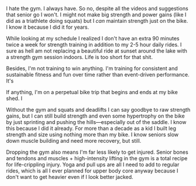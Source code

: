 I hate the gym. I always have. So no, despite all the videos and suggestions that senior go I won't. I might not make big strength and power gains (like I did as a triathlete doing squats) but I _can_ maintain strength just on the bike. I know it because I did it for years.

While looking at my schedule I realized I don't have an extra 90 minutes twice a week for strength training in addition to my 2-5 hour daily rides. I sure as hell am not replacing a beautiful ride at sunset around the lake with a strength gym session indoors. Life is too short for that shit.

Besides, I'm not training to win anything. I'm training for consistent and sustainable fitness and fun over time rather than event-driven performance. It's 

If anything, I'm on a perpetual bike trip that begins and ends at my bike shed. I

Without the gym and squats and deadlifts I can say goodbye to raw strength gains, but I can still build strength and even some hypertrophy on the bike by just sprinting and pushing the hills—especially out of the saddle. I know this because I did it already. For more than a decade as a kid I built leg strength and size using nothing more than my bike. I know seniors slow down muscle building and need more recovery, but still.

Dropping the gym also means I'm far less likely to get injured. Senior bones and tendons and muscles + high-intensity lifting in the gym is a total recipe for life-crippling injury. Yoga and pull ups are all I need to add to regular rides, which is all I ever planned for upper body core anyway because I don't want to get heavier even if I look better jacked.